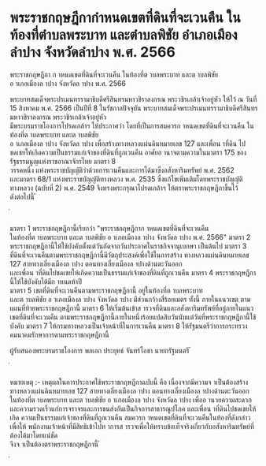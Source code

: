 
# พระราชกฤษฎีกากำหนดเขตที่ดินที่จะเวนคืน ในท้องที่ตำบลพระบาท และตำบลพิชัย อำเภอเมืองลำปาง จังหวัดลำปาง พ.ศ. 2566
      
      

      
      

 
 
พระราชกฤษฎีกา 
ก าหนดเขตที่ดินที่จะเวนคืน 
ในท้องที่ต าบลพระบาท  และต าบลพิชัย   
อ าเภอเมืองล าปาง  จังหวัดล าปาง 
พ.ศ.  2566 
 
 
พระบาทสมเด็จพระปรเมนทรรามาธิบดีศรีสินทรมหาวชิราลงกรณ 
พระวชิรเกล้าเจ้าอยู่หัว 
ให้ไว้  ณ  วันที่  15  สิงหาคม  พ.ศ.  2566 
เป็นปีที่  8  ในรัชกาลปัจจุบัน 
พระบาทสมเด็จพระปรเมนทรรามาธิบดีศรีสินทรมหาวชิราลงกรณ  พระวชิรเกล้าเจ้าอยู่หัว   
มีพระบรมราชโองการโปรดเกล้าฯ  ให้ประกาศว่า 
โดยที่เป็นการสมควรก าหนดเขตที่ดินที่จะเวนคืน  ในท้องที่ต าบลพระบาท  และต าบลพิชัย  
อ าเภอเมืองล าปาง  จังหวัดล าปาง  เพื่อสร้างทางหลวงแผ่นดินหมายเลข  127  และเพื่อน าที่ดิน 
ไปชดเชยให้เกิดความเป็นธรรมแก่เจ้าของที่ดินที่ถูกเวนคืน 
อาศัยอ านาจตามความในมาตรา  175  ของรัฐธรรมนูญแห่งราชอาณาจักรไทย  มาตรา  8  
วรรคหนึ่ง  แห่งพระราชบัญญัติว่าด้วยการเวนคืนและการได้มาซึ่งอสังหาริมทรัพย์  พ.ศ.  2562   
และมาตรา  68/1  แห่งพระราชบัญญัติทางหลวง  พ.ศ.  2535  ซึ่งแก้ไขเพิ่มเติมโดยพระราชบัญญัติ
ทางหลวง  (ฉบับที่  2)  พ.ศ.  2549  จึงทรงพระกรุณาโปรดเกล้าฯ  ให้ตราพระราชกฤษฎีกาขึ้นไว้  
ดังต่อไปนี้ 
้
 
่
 

มาตรา 1 พระราชกฤษฎีกานี้เรียกว่า  "พระราชกฤษฎีกาก าหนดเขตที่ดินที่จะเวนคืน   
ในท้องที่ต าบลพระบาท  และต าบลพิชัย  อ าเภอเมืองล าปาง  จังหวัดล าปาง  พ.ศ.  2566" 
มาตรา 2 พระราชกฤษฎีกานี้ให้ใช้บังคับตั้งแต่วันถัดจากวันประกาศในราชกิจจานุเบกษา
เป็นต้นไป 
มาตรา 3 ที่ดินที่จะเวนคืนตามพระราชกฤษฎีกานี้มีวัตถุประสงค์เพื่อใช้ในการสร้าง 
ทางหลวงแผ่นดินหมายเลข  127  สายทางเลี่ยงเมืองล าปาง  ตอนทางเลี่ยงเมืองล าปางด้านตะวันออก  
และเพื่อน าที่ดินไปชดเชยให้เกิดความเป็นธรรมแก่เจ้าของที่ดินที่ถูกเวนคืน 
มาตรา 4 พระราชกฤษฎีกานี้ให้ใช้บังคับได้มีก าหนดห้าปี   
มาตรา 5 เขตที่ดินที่จะเวนคืนตามพระราชกฤษฎีกานี้  อยู่ในท้องที่ต าบลพระบาท   
และต าบลพิชัย  อ าเภอเมืองล าปาง  จังหวัดล าปาง  มีส่วนกว้างสี่ร้อยเมตร  ทั้งนี้  ภายในแนวเขต 
ตามแผนที่ท้ายพระราชกฤษฎีกานี้ 
มาตรา 6 ให้เริ่มต้นเข้าส ารวจที่ดินและอสังหาริมทรัพย์ที่อยู่ภายในแนวเขตที่ดินที่จะเวนคืน
ตามพระราชกฤษฎีกานี้ภายในหนึ่งร้อยแปดสิบวันนับแต่วันที่พระราชกฤษฎีกานี้ใช้บังคับ 
มาตรา 7 ให้กรมทางหลวงเป็นเจ้าหน้าที่ในการเวนคืน 
มาตรา 8 ให้รัฐมนตรีว่าการกระทรวงคมนาคมรักษาการตามพระราชกฤษฎีกานี้ 
 
ผู้รับสนองพระบรมราชโองการ 
พลเอก ประยุทธ์  จันทร์โอชา 
นายกรัฐมนตรี 
้
 
่
 



หมายเหตุ  :-  เหตุผลในการประกาศใช้พระราชกฤษฎีกาฉบับนี้  คือ  เนื่องจากมีความจ าเป็นต้องสร้าง 
ทางหลวงแผ่นดินหมายเลข  127  สายทางเลี่ยงเมืองล าปาง  ตอนทางเลี่ยงเมืองล าปางด้านตะวันออก   
ในท้องที่ต าบลพระบาท  และต าบลพิชัย  อ าเภอเมืองล าปาง  จังหวัดล าปาง  เพื่ออ านวยความสะดวก 
และความรวดเร็วแก่การจราจรและการขนส่งอันเป็นกิจการสาธารณูปโภค  และเพื่อน าที่ดินไปชดเชยให้เกิด
ความเป็นธรรมแก่เจ้าของที่ดินที่ถูกเวนคืน  สมควรก าหนดเขตที่ดินที่จะเวนคืนในท้องที่ดังกล่าว  เพื่อให้
พนักงานเจ้าหน้าที่มีสิทธิเข้าไปท าการส ารวจเพื่อให้ทราบข้อเท็จจริงเกี่ยวกับอสังหาริมทรัพย์ที่ต้องได้มาโดยแน่ชัด  
จึงจ าเป็นต้องตราพระราชกฤษฎีกานี้ 
้
 
่
 